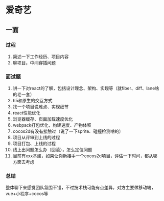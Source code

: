 # 爱奇艺

## 一面

### 过程
1. 简述一下工作经历、项目内容
2. 聊项目，中间穿插问题

### 面试题
1. 讲一下对react的了解，包括设计理念、架构、实现等（就fiber、diff、lane啥的老一套）
2. h5和原生的交互方式
3. 找一个项目说难点、实现细节
4. react性能优化
5. 浏览器缓存、页面加载速度优化
6. webpack打包优化，构建速度、产物体积
7. cocos2d有没有接触过（说了一下sprite、碰撞检测啥的）
8. 项目从评审到上线的过程
9. 项目打包、上线的过程
10. 线上出问题怎么办（回滚），怎么定位问题
11. 目前有xxx基建，如果让你新接手一个cocos2d项目，评估一下时间，都从哪方面去考虑

### 总结

整体聊下来感觉团队氛围不错，不过技术栈可能有点差异，对方主要做移动端，vue+小程序+cocos等